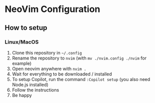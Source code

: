 # NeoVim Configuration

## How to setup

### Linux/MacOS

1. Clone this repository in `~/.config`
2. Rename the repository to `nvim` (with `mv ./nvim.config ./nvim` for example)
3. Open neovim anywhere with `nvim .`
4. Wait for everything to be downloaded / installed
5. To setup Copilot, run the command `:Copilot setup` (you also need Node.js installed)
6. Follow the instructions
7. Be happy
